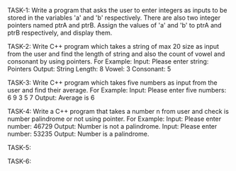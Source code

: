 TASK-1:
Write a program that asks the user to enter integers as inputs to be stored in the variables
'a' and 'b' respectively. There are also two integer pointers named ptrA and ptrB. Assign
the values of 'a' and 'b' to ptrA and ptrB respectively, and display them.

TASK-2:
Write C++ program which takes a string of max 20 size as input from the user and find the length
of string and also the count of vowel and consonant by using pointers.
For Example:
Input:
Please enter string: Pointers
Output:
String Length: 8
Vowel: 3
Consonant: 5

TASK-3:
Write C++ program which takes five numbers as input from the user and find their average.
For Example:
Input:
Please enter five numbers: 6 9 3 5 7
Output:
Average is 6

TASK-4:
Write a C++ program that takes a number n from user and check is number palindrome or not
using pointer.
For Example:
Input:
Please enter number: 46729
Output:
Number is not a palindrome.
Input:
Please enter number: 53235
Output:
Number is a palindrome.

TASK-5:


TASK-6:
